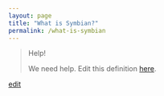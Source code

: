 ```yaml
---
layout: page
title: "What is Symbian?"
permalink: /what-is-symbian
---
```


> Help! 
> 
> We need help. Edit this definition <a href="https://github.com/and-digital/tech-definitions/blog/master/definitions/mobile/symbian.md">here</a>.

<p class="edit-term"><a href="https://github.com/and-digital/tech-definitions/blog/master/definitions/mobile/symbian.md">edit</a></p>
